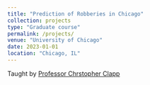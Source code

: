 ```yaml
---
title: "Prediction of Robberies in Chicago"
collection: projects
type: "Graduate course"
permalink: /projects/
venue: "University of Chicago"
date: 2023-01-01
location: "Chicago, IL"
---
```


Taught by [Professor Chrstopher Clapp](https://chrisclapp.org/) 
